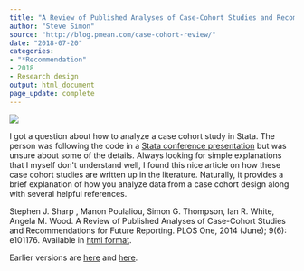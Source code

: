 ```yaml
---
title: "A Review of Published Analyses of Case-Cohort Studies and Recommendations for Future Reporting"
author: "Steve Simon"
source: "http://blog.pmean.com/case-cohort-review/"
date: "2018-07-20"
categories:
- "*Recommendation"
- 2018
- Research design
output: html_document
page_update: complete
---
```


![](http://www.pmean.com/new-images/18/case-cohort-review01.png)

<!---More--->

I got a question about how to analyze a case cohort study in Stata. The person was following the code in a [Stata conference presentation][nor1] but was unsure about some of the details. Always looking for simple explanations that I myself don't understand well, I found this nice article on how these case cohort studies are written up in the literature. Naturally, it provides a brief explanation of how you analyze data from a case cohort design along with several helpful references.

Stephen J. Sharp , Manon Poulaliou, Simon G. Thompson, Ian R. White, Angela M. Wood. A Review of Published Analyses of Case-Cohort Studies and Recommendations for Future Reporting. PLOS One, 2014 (June); 9(6): e101176. Available in [html format][sha1].

[sha1]: http://journals.plos.org/plosone/article?id=10.1371/journal.pone.0101176
[nor1]: https://www.stata.com/meeting/nordic-and-baltic16/slides/norway16_johansson.pdf

Earlier versions are [here][sim1] and [here][sim2].
 
[sim1]: http://blog.pmean.com/case-cohort-review/
[sim2]: http://new.pmean.com/case-cohort-review/
 
